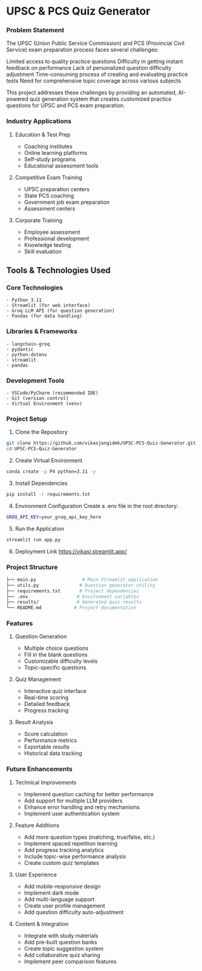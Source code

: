 # UPSC & PCS Quiz Generator

### Problem Statement
The UPSC (Union Public Service Commission) and PCS (Provincial Civil Service) exam preparation process faces several challenges:

Limited access to quality practice questions
Difficulty in getting instant feedback on performance
Lack of personalized question difficulty adjustment
Time-consuming process of creating and evaluating practice tests
Need for comprehensive topic coverage across various subjects

This project addresses these challenges by providing an automated, AI-powered quiz generation system that creates customized practice questions for UPSC and PCS exam preparation.

### Industry Applications

1. Education & Test Prep

    - Coaching institutes
    - Online learning platforms
    - Self-study programs
    - Educational assessment tools

2. Competitive Exam Training

    - UPSC preparation centers
    - State PCS coaching
    - Government job exam preparation
    - Assessment centers

3. Corporate Training

    - Employee assessment
    - Professional development
    - Knowledge testing
    - Skill evaluation

## Tools & Technologies Used

### Core Technologies

    - Python 3.11
    - Streamlit (for web interface)
    - Groq LLM API (for question generation)
    - Pandas (for data handling)

### Libraries & Frameworks

    - langchain-groq
    - pydantic
    - python-dotenv
    - streamlit
    - pandas

### Development Tools

    - VSCode/PyCharm (recommended IDE)
    - Git (version control)
    - Virtual Environment (venv)

### Project Setup

1. Clone the Repository
```bash
git clone https://github.com/vikasjangidmk/UPSC-PCS-Quiz-Generator.git
cd UPSC-PCS-Quiz-Generator
```

2. Create Virtual Environment
```bash
conda create -p P4 python=3.11 -y
```

3. Install Dependencies
```bash
pip install -r requirements.txt
```

4. Environment Configuration Create a .env file in the root directory:
```bash
GROQ_API_KEY=your_groq_api_key_here
```

5. Run the Application
```bash
streamlit run app.py
```

6. Deployment Link
https://vikasj.streamlit.app/

### Project Structure
```bash
├── main.py                 # Main Streamlit application
├── utils.py               # Question generator utility
├── requirements.txt       # Project dependencies
├── .env                  # Environment variables
├── results/              # Generated quiz results
└── README.md            # Project documentation
```

### Features

1. Question Generation

    - Multiple choice questions
    - Fill in the blank questions
    - Customizable difficulty levels
    - Topic-specific questions

2. Quiz Management

    - Interactive quiz interface
    - Real-time scoring
    - Detailed feedback
    - Progress tracking

3. Result Analysis

    - Score calculation
    - Performance metrics
    - Exportable results
    - Historical data tracking

### Future Enhancements

1. Technical Improvements

    - Implement question caching for better performance
    - Add support for multiple LLM providers
    - Enhance error handling and retry mechanisms
    - Implement user authentication system

2. Feature Additions

    - Add more question types (matching, true/false, etc.)
    - Implement spaced repetition learning
    - Add progress tracking analytics
    - Include topic-wise performance analysis
    - Create custom quiz templates

3. User Experience

    - Add mobile-responsive design
    - Implement dark mode
    - Add multi-language support
    - Create user profile management
    - Add question difficulty auto-adjustment

4. Content & Integration

    - Integrate with study materials
    - Add pre-built question banks
    - Create topic suggestion system
    - Add collaborative quiz sharing
    - Implement peer comparison features